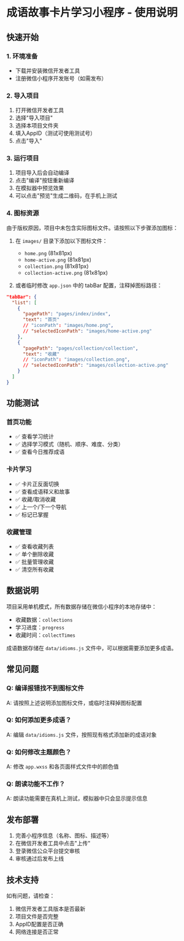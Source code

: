 # 成语故事卡片学习小程序 - 使用说明

## 快速开始

### 1. 环境准备
- 下载并安装微信开发者工具
- 注册微信小程序开发账号（如需发布）

### 2. 导入项目
1. 打开微信开发者工具
2. 选择"导入项目"
3. 选择本项目文件夹
4. 填入AppID（测试可使用测试号）
5. 点击"导入"

### 3. 运行项目
1. 项目导入后会自动编译
2. 点击"编译"按钮重新编译
3. 在模拟器中预览效果
4. 可以点击"预览"生成二维码，在手机上测试

### 4. 图标资源
由于版权原因，项目中未包含实际图标文件。请按照以下步骤添加图标：

1. 在 `images/` 目录下添加以下图标文件：
   - `home.png` (81x81px)
   - `home-active.png` (81x81px)  
   - `collection.png` (81x81px)
   - `collection-active.png` (81x81px)

2. 或者临时修改 `app.json` 中的 tabBar 配置，注释掉图标路径：
```json
"tabBar": {
  "list": [
    {
      "pagePath": "pages/index/index",
      "text": "首页"
      // "iconPath": "images/home.png",
      // "selectedIconPath": "images/home-active.png"
    },
    {
      "pagePath": "pages/collection/collection", 
      "text": "收藏"
      // "iconPath": "images/collection.png",
      // "selectedIconPath": "images/collection-active.png"
    }
  ]
}
```

## 功能测试

### 首页功能
- ✅ 查看学习统计
- ✅ 选择学习模式（随机、顺序、难度、分类）
- ✅ 查看今日推荐成语

### 卡片学习
- ✅ 卡片正反面切换
- ✅ 查看成语释义和故事
- ✅ 收藏/取消收藏
- ✅ 上一个/下一个导航
- ✅ 标记已掌握

### 收藏管理
- ✅ 查看收藏列表
- ✅ 单个删除收藏
- ✅ 批量管理收藏
- ✅ 清空所有收藏

## 数据说明

项目采用单机模式，所有数据存储在微信小程序的本地存储中：
- 收藏数据：`collections`
- 学习进度：`progress`  
- 收藏时间：`collectTimes`

成语数据存储在 `data/idioms.js` 文件中，可以根据需要添加更多成语。

## 常见问题

### Q: 编译报错找不到图标文件
A: 请按照上述说明添加图标文件，或临时注释掉图标配置

### Q: 如何添加更多成语？
A: 编辑 `data/idioms.js` 文件，按照现有格式添加新的成语对象

### Q: 如何修改主题颜色？
A: 修改 `app.wxss` 和各页面样式文件中的颜色值

### Q: 朗读功能不工作？
A: 朗读功能需要在真机上测试，模拟器中只会显示提示信息

## 发布部署

1. 完善小程序信息（名称、图标、描述等）
2. 在微信开发者工具中点击"上传"
3. 登录微信公众平台提交审核
4. 审核通过后发布上线

## 技术支持

如有问题，请检查：
1. 微信开发者工具版本是否最新
2. 项目文件是否完整
3. AppID配置是否正确
4. 网络连接是否正常